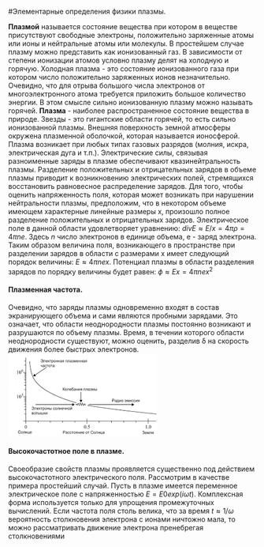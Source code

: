 #Элементарные определения физики плазмы. 

**Плазмой** называется состояние вещества при котором в веществе присутствуют свободные электроны, положительно заряженные атомы или ионы и нейтральные атомы или молекулы. В простейшем случае плазму можно представить как ионизованный газ. 
В зависимости от степени ионизации атомов условно плазму делят на холодную и горячую. Холодная плазма - это состояние ионизованного газа при котором число положительно заряженных ионов незначительно. Очевидно, что для отрыва большого числа электронов от многоэлектронного атома требуется приложить большое количество энергии. В этом смысле сильно ионизованную плазму можно называть горячей. 
**Плазма** - наиболее распространенное состояние вещества в природе. Звезды - это гигантские области горячей, то есть сильно ионизованной плазмы. Внешняя поверхность земной атмосферы окружена плазменной оболочкой, которая называется ионосферой. Плазма возникает при любых типах газовых разрядов (молния, искра, электрическая дуга и т.п.). Электрические силы, связывая разноименные заряды в плазме обеспечивают квазинейтральность плазмы. Разделение положительных и отрицательных зарядов в объеме плазмы приводит к возникновению электрических полей, стремящихся восстановить равновесное распределение зарядов. Для того, чтобы оценить напряженность поля, которая может возникать при нарушении нейтральности плазмы, предположим, что в некотором объеме имеющем характерные линейные размеры x, произошло полное разделение положительных и отрицательных зарядов. 
Электрическое поле в данной области удовлетворяет уравнению:
$div E ≈ E/x = 4πρ = 4π n e.$
Здесь $n$ число электронов в единице объема, e - заряд электрона. Таким образом величина поля, возникающего в пространстве при разделении зарядов в области с размерами x имеет следующий порядок величины:
$E ≈ 4π n e x$.
Потенциал плазмы в области разделения зарядов по порядку величины будет равен:
$ϕ ≈ E x = 4π n e x^2$
#### Плазменная частота. 
Очевидно, что заряды плазмы одновременно входят в состав экранирующего объема и сами являются пробными зарядами. Это означает, что области неоднородности плазмы постоянно возникают и разрушаются по объему плазмы. Время, в течении которого области неоднородности существуют, можно оценить, разделив δ на скорость движения более быстрых электронов.
![](./images3/el7.png)
#### Высокочастотное поле в плазме.
Своеобразие свойств плазмы проявляется существенно под действием высокочастотного электрического поля. Рассмотрим в качестве примера простейший случай. Пусть в плазме имеется переменное электрическое поле с напряженностью $E = E0 exp(i ω t)$. Комплексная форма используется только для упрощения промежуточных вычислений. Если частота поля столь велика, что за время $t ≈ 1/ω$ вероятность столкновения электрона с ионами ничтожно мала, то можно рассматривать движение электрона пренебрегая столкновениями
